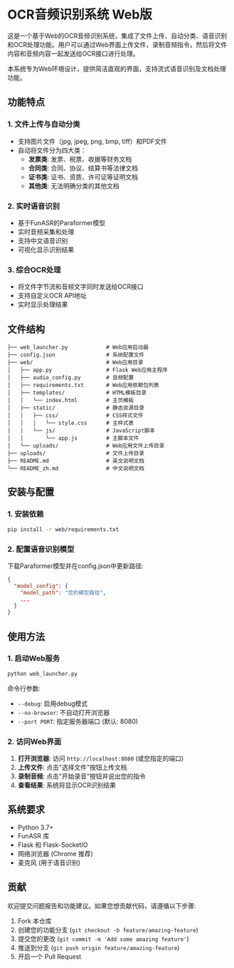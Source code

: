 # OCR音频识别系统 Web版

这是一个基于Web的OCR音频识别系统，集成了文件上传、自动分类、语音识别和OCR处理功能。用户可以通过Web界面上传文件，录制音频指令，然后将文件内容和音频内容一起发送给OCR接口进行处理。

本系统专为Web环境设计，提供简洁直观的界面，支持流式语音识别及文档处理功能。

## 功能特点

### 1. 文件上传与自动分类

- 支持图片文件（jpg, jpeg, png, bmp, tiff）和PDF文件
- 自动将文件分为四大类：
  - **发票类**: 发票、税票、收据等财务文档
  - **合同类**: 合同、协议、结算书等法律文档  
  - **证书类**: 证书、资质、许可证等证明文档
  - **其他类**: 无法明确分类的其他文档

### 2. 实时语音识别

- 基于FunASR的Paraformer模型
- 实时音频采集和处理
- 支持中文语音识别
- 可视化显示识别结果

### 3. 综合OCR处理

- 将文件字节流和音频文字同时发送给OCR接口
- 支持自定义OCR API地址
- 实时显示处理结果

## 文件结构

```plaintext
├── web_launcher.py            # Web应用启动器
├── config.json                # 系统配置文件
├── web/                       # Web应用目录
│   ├── app.py                 # Flask Web应用主程序
│   ├── audio_config.py        # 音频配置
│   ├── requirements.txt       # Web应用依赖包列表
│   ├── templates/             # HTML模板目录
│   │   └── index.html         # 主页模板
│   ├── static/                # 静态资源目录
│   │   ├── css/               # CSS样式文件
│   │   │   └── style.css      # 主样式表
│   │   └── js/                # JavaScript脚本
│   │       └── app.js         # 主脚本文件
│   └── uploads/               # Web应用文件上传目录
├── uploads/                   # 文件上传目录
├── README.md                  # 英文说明文档
└── README_zh.md               # 中文说明文档
```

## 安装与配置

### 1. 安装依赖

```bash
pip install -r web/requirements.txt
```

### 2. 配置语音识别模型

下载Paraformer模型并在config.json中更新路径:

```json
{
  "model_config": {
    "model_path": "您的模型路径",
    ...
  }
}
```

## 使用方法

### 1. 启动Web服务

```bash
python web_launcher.py
```

命令行参数:

- `--debug`: 启用debug模式
- `--no-browser`: 不自动打开浏览器
- `--port PORT`: 指定服务器端口 (默认: 8080)

### 2. 访问Web界面

1. **打开浏览器**: 访问 `http://localhost:8080` (或您指定的端口)
2. **上传文件**: 点击"选择文件"按钮上传文档
3. **录制音频**: 点击"开始录音"按钮并说出您的指令
4. **查看结果**: 系统将显示OCR识别结果

## 系统要求

- Python 3.7+
- FunASR 库
- Flask 和 Flask-SocketIO
- 网络浏览器 (Chrome 推荐)
- 麦克风 (用于语音识别)

## 贡献

欢迎提交问题报告和功能建议。如果您想贡献代码，请遵循以下步骤:
1. Fork 本仓库
2. 创建您的功能分支 (`git checkout -b feature/amazing-feature`)
3. 提交您的更改 (`git commit -m 'Add some amazing feature'`)
4. 推送到分支 (`git push origin feature/amazing-feature`)
5. 开启一个 Pull Request
